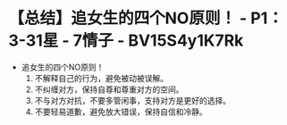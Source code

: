 # 【总结】追女生的四个NO原则！ - P1：3-31星 - 7情子 - BV15S4y1K7Rk

-   追女生的四个NO原则！
    1.  不解释自己的行为，避免被动被误解。
    2.  不纠缠对方，保持自尊和尊重对方的空间。
    3.  不与对方对抗，不要多管闲事，支持对方是更好的选择。
    4.  不要轻易道歉，避免放大错误，保持自信和冷静。